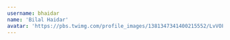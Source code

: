 ```yaml
---
username: bhaidar
name: 'Bilal Haidar'
avatar: 'https://pbs.twimg.com/profile_images/1381347341400215552/LvVOFV9__normal.jpg'
---
```

